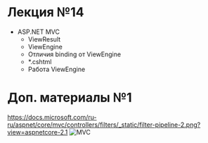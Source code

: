 # Лекция №14
 - ASP.NET MVC 
   - ViewResult
   - ViewEngine
   - Отличия binding от ViewEngine
   - *.cshtml
   - Работа ViewEngine
   
# Доп. материалы №1
https://docs.microsoft.com/ru-ru/aspnet/core/mvc/controllers/filters/_static/filter-pipeline-2.png?view=aspnetcore-2.1
![MVC](https://docs.microsoft.com/ru-ru/aspnet/core/mvc/controllers/filters/_static/filter-pipeline-2.png?view=aspnetcore-2.1 "ASP.NET MVC .Net Core Filters ")
